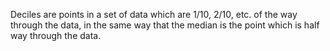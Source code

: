 Deciles are points in a set of data which are 1/10, 2/10, etc. of the
way through the data, in the same way that the median is the point which
is half way through the data.
